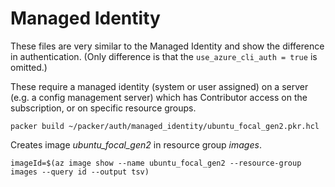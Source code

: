 # Managed Identity

These files are very similar to the Managed Identity and show the difference in authentication. (Only difference is that the `use_azure_cli_auth = true` is omitted.)

These require a managed identity (system or user assigned) on a server (e.g. a config management server) which has Contributor access on the subscription, or on specific resource groups.



```shell
packer build ~/packer/auth/managed_identity/ubuntu_focal_gen2.pkr.hcl
```

Creates image *ubuntu_focal_gen2* in resource group *images*.

```shell
imageId=$(az image show --name ubuntu_focal_gen2 --resource-group images --query id --output tsv)

